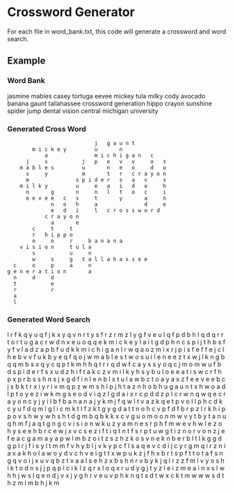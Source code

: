 # Crossword Generator
For each file in word_bank.txt, this code will generate a crossword and word search.

## Example
### Word Bank
jasmine
mables
casey
tortuga
eevee
mickey
tula
milky
cody
avocado
banana
gaunt
tallahassee
crossword
generation
hippo
crayon
sunshine
spider
jump
dental
vision
central
michigan
university

### Generated Cross Word                                
                                j   g a u n t               
            m i c k e y         u       n                   
                a               m i c h i g a n   c         
          j     s           j   p   e   v   v     o   s     
        m a b l e s         u       n   e   o     d   u     
          s     y           m       t   r   c r a y o n     
          m               s p i d e r   s   a   v     s     
        m i l k y         u     e   a   i   d   o     h     
          n       g       n     n   l   t   o   c     i     
          e e v e e   c   s     t       y       a     n     
                  n   o   h     a               d     e     
                  e   d   i     l   c r o s s w o r d       
                c r a y o n                                 
                  a       e                                 
            c     t     t                                   
            r   h i p p o                                   
            o     o     r     b a n a n a                   
        v i s i o n     t u l a                             
            s           u     n                             
            w     s     g   t a l l a h a s s e e           
      c     o     p     a     n                             
    g e n e r a t i o n       a                             
      n     d     d                                         
      t           e                                         
      r           r                                         
      a                                                     
      l                                                            

### Generated Word Search
l r f k q y u q f j k x y q v n r t y s f r z r m z l y g f 
v e u l q f p d b h l q d q r r t o r t u g a c r w d n x e 
u o q q e k m i c k e y l a i t g d p h n c s p i j t h b s 
f y f v l a d z a p b f u d k k m i c h i g a n l r w q a o 
z m i x r j p i s f e f f e j c l h e b v v f u k b y e q f 
q o j w m a b l e s t w o s u i l e n e e z t x w j l k n g 
b q q m b s x q y c q p t k m h h q t r r q d w f c a y s s 
y o q c j m o m w u f b d s p i d e r f s x u d z h i f t a 
k c z v m i l k y h s y b u l o e e a t i s w c r f h p x p 
r b s s h n s j x g d f i n l e n b l x t u l a w b c t o a 
y a x z f e e v e e b c j s b k t r x i y r i v m q p z w m 
s h l p j h t a z n h o b h u g a u n t x h w o a d l p t o 
y e z i w k m g s e o d v i q z l g d a i x r c p d d z p l 
c r w n q w q e c r a y o n c y j y i l b f b a n a n a j y 
k m j f q w l t v a z k q e t p v o l l p h c d k c y u f d 
q m l g l i c m k t l f z k t g y g d a t t n o h c v p f d 
f b r p z l r k h i p p o v s h w y w h s h t d g m b q b k 
k x c v g u o m o o n m w v y t b y t a n u q h m f j a q t 
g n g c v i s i o n w k u z y a m n e s r p h f m w e v h w 
l e z o h y s e e h b r c e w j x v c s e z i f t i q t n t 
f s r p t u w g t i z n o r v o n z j e f e a c g a m a y a 
p w l m b z o i t z s z h z k o s v n e k n b e r b l t l k 
g g d g p l r j f i s y l t m m f v h y b l j v k y p c f l 
s a q e v c d i j c y r g m q i r z n i a x a k h o l a w o 
y d v c h v e i g t t x w p u k z j f h x b r t s p f t t o 
t a f s n g q v o i j x u v q b z t v a a l s e h z x b s h 
n r v b y k j q l r z z f m l v y o s h i k t o d n s j j p 
q p l c i k l z q r x l o q x r u d y g j t y z l e i z m e 
a i n x s l w h h j w s l q e n d j v x j y g h r v e u v p 
h k n q t s d t w x c k t m w w w s d t h z m l m b h j k m 
